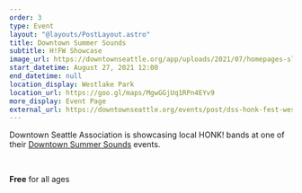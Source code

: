 ```yaml
---
order: 3
type: Event
layout: "@layouts/PostLayout.astro"
title: Downtown Summer Sounds
subtitle: H!FW Showcase
image_url: https://downtownseattle.org/app/uploads/2021/07/homepages-slider-events-downtown-summer-sounds-audience-20210714-4x3-v1-800x600-c-default.jpg?uploadedAt=11111111111
start_datetime: August 27, 2021 12:00
end_datetime: null
location_display: Westlake Park
location_url: https://goo.gl/maps/MgwGGjUq1RPn4EYv9
more_display: Event Page
external_url: https://downtownseattle.org/events/post/dss-honk-fest-west-showcase/
---
```

Downtown Seattle Association is showcasing local HONK! bands at one of their [Downtown Summer Sounds](https://downtownseattle.org/events/downtown-summer-sounds/) events.

<br/>

**Free** for all ages

<br/>